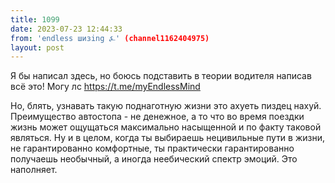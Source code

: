 ```yaml
---
title: 1099
date: 2023-07-23 12:44:33
from: 'endless шизing ⍼' (channel1162404975)
layout: post
---
```


Я бы написал здесь, но боюсь подставить в теории водителя написав всё это! Могу лс https://t.me/myEndlessMind

Но, блять, узнавать такую поднаготную жизни это ахуеть пиздец нахуй. Преимущество автостопа - не денежное, а то что во время поездки жизнь может ощущаться максимально насыщенной и по факту таковой являться. 
Ну и в целом, когда ты выбираешь нецивильные пути в жизни, не гарантированно комфортные, ты практически гарантированно получаешь необычный, а иногда неебический спектр эмоций. Это наполняет.
